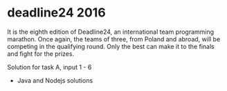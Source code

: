 # deadline24 2016
It is the eighth edition of Deadline24, an international team programming marathon. Once again, the teams of three, from Poland and abroad, will be competing in the qualifying round. Only the best can make it to the finals and fight for the prizes.

Solution for task A, input 1 - 6
- Java and Nodejs solutions
